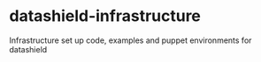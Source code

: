 # datashield-infrastructure
Infrastructure set up code, examples and puppet environments for datashield

